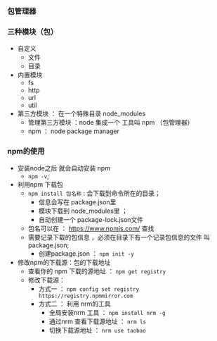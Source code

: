 ### 包管理器 
### 三种模块（包）
- 自定义 
    - 文件
    - 目录
- 内置模块 
    - fs
    - http
    - url 
    - util 
- 第三方模块 ： 在一个特殊目录 node_modules
    - 管理第三方模块 ：node 集成一个 工具叫 npm （包管理器）
    - npm ： node package manager 
### npm的使用 
- 安装node之后 就会自动安装 npm 
    - `npm -v`;
- 利用npm 下载包
    - `npm install 包名称` : 会下载到命令所在的目录；
        - 信息会写在 package.json里 
        - 模块下载到 node_modules里 ；
        - 自动创建一个 package-lock.json文件
    - 包名可以在 ： https://www.npmjs.com/ 查找
    - 需要记录下载的包信息 ，必须在目录下有一个记录包信息的文件 叫 package.json;
        - 创建package.json ： `npm init -y`
- 修改npm的下载源：包的下载地址 
    - 查看你的 npm 下载的源地址 ： `npm get registry`
    - 修改下载源： 
        - 方式一 ： `npm config set registry https://registry.npmmirror.com`
        - 方式二 ： 利用 nrm的工具 
            - 全局安装nrm 工具 ： `npm install nrm -g`
            - 通过nrm 查看下载源地址 ： `nrm ls`
            - 切换下载源地址 ： `nrm use taobao`
